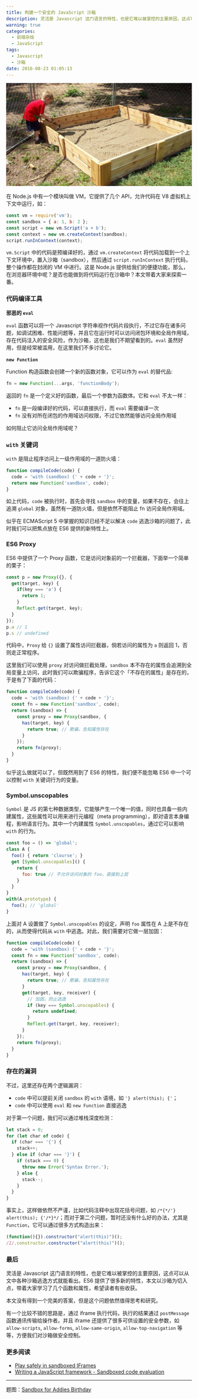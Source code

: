 ```yaml
---
title: 构建一个安全的 JavaScript 沙箱
description: 灵活是 Javascript 这门语言的特性，也是它难以被掌控的主要原因，这点可以从文中各种沙箱逃逸方式就能看出。ES6 提供了很多新的特性，本文以沙箱为切入点，带着大家学习了几个函数和属性，希望读者有些收获。
warning: true
categories:
  - 前端杂烩
  - JavaScript
tags:
  - Javascript
  - 沙箱
date: 2016-08-23 01:05:13
---
```


![Sandbox for Addies Birthday!! from //homesteadroots.blogspot.com/2010/07/sandbox-for-addies-birthday-could-also.html](/blogimgs/2016/08/23/6c0378f8gw1f730uldkfrj20p00dwaf1.jpg)<!--<source src="http://ww1.sinaimg.cn/large/6c0378f8gw1f730uldkfrj20p00dwaf1.jpg">-->

在 Node.js 中有一个模块叫做 VM，它提供了几个 API，允许代码在 V8 虚拟机上下文中运行，如：

```javascript
const vm = require('vm');
const sandbox = { a: 1, b: 2 };
const script = new vm.Script('a + b');
const context = new vm.createContext(sandbox);
script.runInContext(context);
```

`vm.Script` 中的代码是预编译好的，通过 `vm.createContext` 将代码加载到一个上下文环境中，置入沙箱（sandbox），然后通过 `script.runInContext` 执行代码，整个操作都在封闭的 VM 中进行。这是 Node.js 提供给我们的便捷功能，那么，在浏览器环境中呢？是否也能做到将代码运行在沙箱中？本文带着大家来探索一番。

<!--more-->

### 代码编译工具

**邪恶的 `eval`**

`eval` 函数可以将一个 Javascript 字符串视作代码片段执行，不过它存在诸多问题，如调试困难、性能问题等，并且它在运行时可以访问闭包环境和全局作用域，存在代码注入的安全风险，作为沙箱，这也是我们不期望看到的。`eval` 虽然好用，但是经常被滥用，在这里我们不多讨论它。

**`new Function`**

Function 构造函数会创建一个新的函数对象，它可以作为 `eval` 的替代品:

```javascript
fn = new Function(...args, 'functionBody');
```

返回的 `fn` 是一个定义好的函数，最后一个参数为函数体。它和 `eval` 不太一样：

- `fn` 是一段编译好的代码，可以直接执行，而 `eval` 需要编译一次
- `fn` 没有对所在闭包的作用域访问权限，不过它依然能够访问全局作用域

如何阻止它访问全局作用域呢？

### `with` 关键词

`with` 是阻止程序访问上一级作用域的一道防火墙：

```javascript
function compileCode(code) {
  code = 'with (sandbox) {' + code + '}';
  return new Function('sandbox', code);
}
```

如上代码，`code` 被执行时，首先会寻找 `sandbox` 中的变量，如果不存在，会往上追溯 `global` 对象，虽然有一道防火墙，但是依然不能阻止 fn 访问全局作用域。

似乎在 ECMAScript 5 中掌握的知识已经不足以解决 `code` 逃逸沙箱的问题了，此时我们可以把焦点放在 ES6 提供的新特性上。

### ES6 Proxy

ES6 中提供了一个 Proxy 函数，它是访问对象前的一个拦截器，下面举一个简单的栗子：

```javascript
const p = new Proxy({}, {
  get(target, key) {
    if(key === 'a') {
      return 1;
    }
    Reflect.get(target, key);
  }
});
p.a // 1
p.s // undefined
```

代码中，`Proxy` 给 `{}` 设置了属性访问拦截器，倘若访问的属性为 `a` 则返回 1，否则走正常程序。

这里我们可以使用 `proxy` 对访问做拦截处理，`sandbox` 本不存在的属性会追溯到全局变量上访问，此时我们可以欺骗程序，告诉它这个「不存在的属性」是存在的，于是有了下面的代码：

```javascript
function compileCode(code) {
  code = 'with (sandbox) {' + code + '}';
  const fn = new Function('sandbox', code);
  return (sandbox) => {
    const proxy = new Proxy(sandbox, {
      has(target, key) {
        return true; // 欺骗，告知属性存在
      }
    });
    return fn(proxy);
  }
}
```

似乎这么做就可以了，但既然用到了 ES6 的特性，我们便不能忽略 ES6 中一个可以控制 `with` 关键词行为的变量。

### Symbol.unscopables

`Symbol` 是 JS 的第七种数据类型，它能够产生一个唯一的值，同时也具备一些内建属性，这些属性可以用来进行元编程（meta programming），即对语言本身编程，影响语言行为。其中一个内建属性 `Symbol.unscopables`，通过它可以影响 `with` 的行为。

```javascript
const foo = () => 'global';
class A {
  foo() { return 'clourse'; }
  get [Symbol.unscopables]() {
    return {
      foo: true // 不允许访问对象的 foo，直接到上层
    }
  }
}
with(A.prototype) {
  foo(); // 'global'
}
```

上面对 A 设置做了 `Symbol.unscopables` 的设定，声明 `foo` 属性在 A 上是不存在的，从而使得代码从 `with` 中逃逸。对此，我们需要对它做一层加固：

```javascript
function compileCode(code) {
  code = 'with (sandbox) {' + code + '}';
  const fn = new Function('sandbox', code);
  return (sandbox) => {
    const proxy = new Proxy(sandbox, {
      has(target, key) {
        return true; // 欺骗，告知属性存在
      }
      get(target, key, receiver) {
        // 加固，防止逃逸
        if (key === Symbol.unscopables) {
          return undefined; 
        }
        Reflect.get(target, key, receiver);
      }
    });
    return fn(proxy);
  }
}
```

### 存在的漏洞

不过，这里还存在两个逻辑漏洞：

- `code` 中可以提前关闭 `sandbox` 的 `with` 语境，如 `'} alert(this); {'`；
- `code` 中可以使用 `eval` 和 `new Function` 直接逃逸

对于第一个问题，我们可以通过堆栈深度检测：

```javascript
let stack = 0;
for (let char of code) {
  if (char === '{') {
    stack++;
  } else if (char === '}') {
    if (stack === 0) {
      throw new Error('Syntax Error.');
    } else {
      stack--;
    }
  }
}
```

事实上，这样做依然不严谨，比如代码注释中出现花括号问题，如 `/*{*/'} alert(this); {'/*}*/`；而对于第二个问题，暂时还没有什么好的办法，尤其是 `Function`，它可以通过很多方式构造出来：

```javascript
(function(){}).constructor("alert(this)")();
/2/.constructor.constructor("alert(this)")();
```

### 最后

灵活是 Javascript 这门语言的特性，也是它难以被掌控的主要原因，这点可以从文中各种沙箱逃逸方式就能看出。ES6 提供了很多新的特性，本文以沙箱为切入点，带着大家学习了几个函数和属性，希望读者有些收获。

本文没有得到一个完美的答案，但是这个问题依然值得思考和研究。

有一个比较不错的思路是，通过 iframe 执行代码，执行的结果通过 `postMessage` 函数通讯传输给操作者。并且 iframe 还提供了很多可供设置的安全参数，如 `allow-scripts`, `allow-forms`, `allow-same-origin`, `allow-top-navigation` 等等，方便我们对沙箱做安全控制。

### 更多阅读

- [Play safely in sandboxed IFrames](http://www.html5rocks.com/en/tutorials/security/sandboxed-iframes/)
- [Writing a JavaScript framework - Sandboxed code evaluation](https://blog.risingstack.com/writing-a-javascript-framework-sandboxed-code-evaluation/)

---

题图：[Sandbox for Addies Birthday](http://homesteadroots.blogspot.com/2010/07/sandbox-for-addies-birthday-could-also.html)